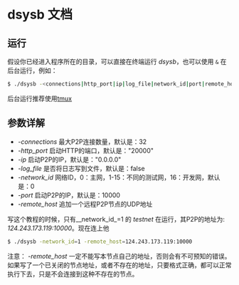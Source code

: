 # dsysb 文档

##  运行
假设你已经进入程序所在的目录，可以直接在终端运行 _dsysb_，也可以使用 `&` 在后台运行，例如：

```bash
$ ./dsysb -<connections|http_port|ip|log_file|network_id|port|remote_host>=<value> &
```
后台运行推荐使用[tmux](https://github.com/tmux/tmux/wiki)


## 参数详解

- _\-connections_ 最大P2P连接数量，默认是：32
- _\-http\_port_ 启动HTTP的端口，默认是："20000"
- _\-ip_ 启动P2P的IP，默认是："0.0.0.0"
- _\-log\_file_ 是否将日志写到文件，默认是：false
- _\-network\_id_ 网络ID，0：主网，1-15：不同的测试网，16：开发网，默认是：0
- _\-port_ 启动P2P的IP，默认是：10000
- _\-remote\_host_ 追加一个远程P2P节点的UDP地址


写这个教程的时候，只有_\_network\_id_=1 的 _testnet_ 在运行，其P2P的地址为: _124.243.173.119:10000_。现在连上他

```bash
$ ./dsysb -network_id=1 -remote_host=124.243.173.119:10000
```

注意： _-remote\_host_ 一定不能写本节点自己的地址，否则会有不可预知的错误。如果写了一个已关闭的节点地址，或者不存在的地址，只要格式正确，都可以正常执行下去，只是不会连接到这种不存在的节点。

